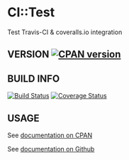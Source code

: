 # CI::Test

Test Travis-CI & coveralls.io integration

## VERSION [![CPAN version](https://badge.fury.io/pl/p5-ci-test.svg)](http://badge.fury.io/pl/p5-ci-test)

## BUILD INFO

[![Build Status](https://travis-ci.org/briang/p5-ci-test.svg?branch=master)](https://travis-ci.org/briang/p5-ci-test)
[![Coverage Status](https://coveralls.io/repos/github/briang/p5-ci-test/badge.svg?branch=master)](https://coveralls.io/github/briang/p5-ci-test?branch=master)

## USAGE

See [documentation on CPAN](https://metacpan.org/pod/CI::Test)

See [documentation on Github](https://github.com/briang/p5-ci-test/blob/master/README)
